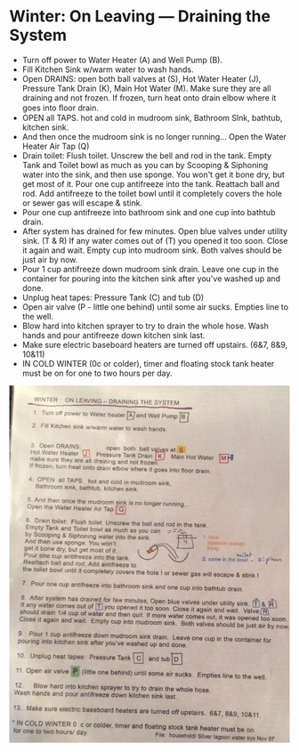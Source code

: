 # Winter: On Leaving — Draining the System

* Turn off power to Water Heater (A) and Well Pump (B).
* Fill Kitchen Sink w/warm water to wash hands.
* Open DRAINS: open both ball valves at (S), Hot Water Heater (J), Pressure Tank Drain (K), Main Hot Water (M). Make sure they are all draining and not frozen. If frozen, turn heat onto drain elbow where it goes into ﬂoor drain.
* OPEN all TAPS. hot and cold in mudroom sink, Bathroom Slnk, bathtub, kitchen sink.
* And then once the mudroom sink is no longer running... Open the Water Heater Air Tap (Q)
* Drain toilet: Flush toilet. Unscrew the bell and rod in the tank.  Empty Tank and Toilet bowl as much as you can by Scooping & Siphoning water into the sink, and then use sponge. You won't
get it bone dry, but get most of it. Pour one cup antifreeze into the tank. Reattach ball and rod. Add antifreeze to the toilet bowl until it completely covers the hole or sewer gas will escape & stink.
* Pour one cup antifreeze into bathroom sink and one cup into bathtub drain.
* After system has drained for few minutes. Open blue valves under utility sink. (T & R) If any water comes out of (T) you opened it too soon. Close it again and wait. Empty cup into mudroom sink.  Both valves should be just air by now.
* Pour 1 cup antifreeze down mudroom sink drain.  Leave one cup in the container for pouring into the kitchen sink after you've washed up and done.
* Unplug heat tapes: Pressure Tank (C) and tub (D)
* Open air valve (P - little one behind) until some air sucks. Empties line to the well.
* Blow hard into kitchen sprayer to try to drain the whole hose.  Wash hands and pour antifreeze down kitchen sink last.
* Make sure electric baseboard heaters are turned off upstairs.  (6&7, 8&9, 10&11)
* IN COLD WINTER (0c or colder), timer and floating stock tank heater must be on for one to two hours per day.

![Winter - Closing, November 2007](images/closing.jpg "Winter: On Leaving - Draining the System")
